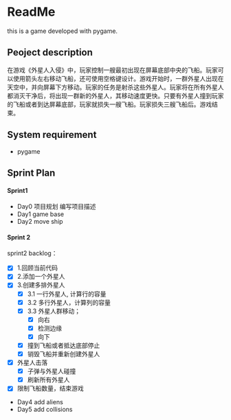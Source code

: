 # ReadMe

this is a game developed with pygame.


## Peoject description
在游戏《外星人入侵》中，玩家控制一艘最初出现在屏幕底部中央的飞船。玩家可以使用箭头左右移动飞船，还可使用空格键设计。游戏开始时，一群外星人出现在天空中，并向屏幕下方移动。玩家的任务是射杀这些外星人。玩家将在所有外星人都消灭干净后，将出现一群新的外星人，其移动速度更快。只要有外星人撞到玩家的飞船或者到达屏幕底部，玩家就损失一艘飞船。玩家损失三艘飞船后。游戏结束。

## System requirement
- pygame

## Sprint Plan
#### Sprint1
- Day0 项目规划
编写项目描述
- Day1
game base
- Day2
move ship

#### Sprint 2
sprint2 backlog：
- [x] 1.回顾当前代码
- [x] 2.添加一个外星人
- [x] 3.创建多排外星人
    - [x] 3.1 一行外星人, 计算行的容量
    - [x] 3.2 多行外星人，计算列的容量
    - [x] 3.3 外星人群移动；
        - [x] 向右
        - [x] 检测边缘
        - [x] 向下
    - [x] 撞到飞船或者抵达底部停止
    - [x] 销毁飞船并重新创建外星人
- [x] 外星人击落
    - [x] 子弹与外星人碰撞
    - [x] 刷新所有外星人
- [x] 限制飞船数量，结束游戏
- Day4
add aliens
- Day5
add collisions
